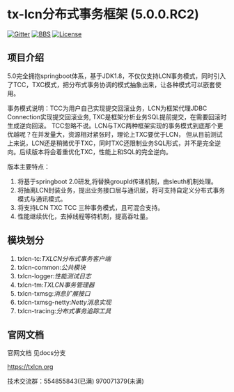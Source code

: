 # tx-lcn分布式事务框架 (5.0.0.RC2)

[![Gitter](https://badges.gitter.im/codingapi/tx-lcn.svg)](https://gitter.im/codingapi/tx-lcn?utm_source=badge&utm_medium=badge&utm_campaign=pr-badge)
[![BBS](https://bbs.txlcn.org/style/Archlinux/txlcn-bbs.svg)](https://bbs.txlcn.org)
[![License](https://img.shields.io/badge/License-Apache%202.0-blue.svg?label=license)](https://github.com/codingapi/tx-lcn/blob/master/LICENSE)


## 项目介绍

5.0完全拥抱springboot体系，基于JDK1.8，不仅仅支持LCN事务模式，同时引入了TCC，TXC模式，把分布式事务协调的模式抽象出来，让各种模式可以嵌套使用。

事务模式说明：TCC为用户自己实现提交回滚业务，LCN为框架代理JDBC Connection实现提交回滚业务, TXC是框架分析业务SQL提前提交，在需要回滚时生成逆向回滚。
TCC忽略不说。LCN与TXC两种框架实现的事务模式到底那个更优越呢？在并发量大，资源相对紧张时，理论上TXC要优于LCN，
但从目前测试上来说，LCN还是稍微优于TXC，同时TXC还限制业务SQL形式，并不是完全逆向。后续版本将会着重优化TXC，性能上和SQL的完全逆向。


版本主要特点：
1.  将基于springboot 2.0研发,将替换groupId传递机制，由sleuth机制处理。
2.  将抽离LCN封装业务，提出业务接口层与通讯层，将可支持自定义分布式事务模式与通讯模式。
3.  将支持LCN TXC TCC 三种事务模式，且可混合支持。
4.  性能继续优化，去掉线程等待机制，提高吞吐量。



## 模块划分

1. txlcn-tc:*TXLCN分布式事务客户端*
2. txlcn-common:*公共模块*   
3. txlcn-logger:*性能测试日志* 
4. txlcn-tm:*TXLCN事务管理器*   
5. txlcn-txmsg:*消息扩展接口*   
6. txlcn-txmsg-netty:*Netty消息实现*  
7. txlcn-tracing:*分布式事务追踪工具*

## 官网文档

官网文档 见docs分支

https://txlcn.org


技术交流群：554855843(已满) 970071379(未满)

